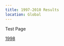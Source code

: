 ```yaml
---
title: 1997-2010 Results
location: Global
---
```


Test Page

<a href="/assests/results/archive/2023-04-29-Dublin-Graded-1/" target="_blank" rel="noopener noreferrer">1998</a>





